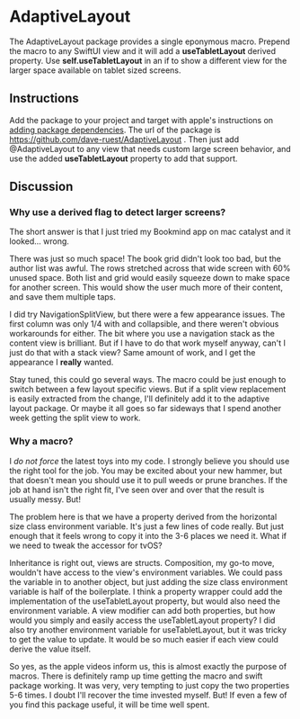 # AdaptiveLayout

The AdaptiveLayout package provides a single eponymous macro. Prepend the macro to any SwiftUI view and it will add a **useTabletLayout** derived property. Use **self.useTabletLayout** in an if to show a different view for the larger space available on tablet sized screens.

## Instructions

Add the package to your project and target with apple's instructions on [adding package dependencies](https://developer.apple.com/documentation/xcode/adding-package-dependencies-to-your-app). The url of the package is https://github.com/dave-ruest/AdaptiveLayout . Then just add @AdaptiveLayout to any view that needs custom large screen behavior, and use the added **useTabletLayout** property to add that support.  

## Discussion

### Why use a derived flag to detect larger screens?

The short answer is that I just tried my Bookmind app on mac catalyst and it looked... wrong. 

There was just so much space! The book grid didn't look too bad, but the author list was awful. The rows stretched across that wide screen with 60% unused space. Both list and grid would easily squeeze down to make space for another screen. This would show the user much more of their content, and save them multiple taps. 

I did try NavigationSplitView, but there were a few appearance issues. The first column was only 1/4 with and collapsible, and there weren't obvious workarounds for either. The bit where you use a navigation stack as the content view is brilliant. But if I have to do that work myself anyway, can't I just do that with a stack view? Same amount of work, and I get the appearance I **really** wanted.

Stay tuned, this could go several ways. The macro could be just enough to switch between a few layout specific views. But if a split view replacement is easily extracted from the change, I'll definitely add it to the adaptive layout package. Or maybe it all goes so far sideways that I spend another week getting the split view to work. 

### Why a macro?

I *do not force* the latest toys into my code. I strongly believe you should use the right tool for the job. You may be excited about your new hammer, but that doesn't mean you should use it to pull weeds or prune branches. If the job at hand isn't the right fit, I've seen over and over that the result is usually messy. But!

The problem here is that we have a property derived from the horizontal size class environment variable. It's just a few lines of code really. But just enough that it feels wrong to copy it into the 3-6 places we need it. What if we need to tweak the accessor for tvOS? 

Inheritance is right out, views are structs. Composition, my go-to move, wouldn't have access to the view's environment variables. We could pass the variable in to another object, but just adding the size class environment variable is half of the boilerplate. I think a property wrapper could add the implementation of the useTabletLayout property, but would also need the environment variable. A view modifier can add both properties, but how would you simply and easily access the useTabletLayout property? I did also try another environment variable for useTabletLayout, but it was tricky to get the value to update. It would be so much easier if each view could derive the value itself.

So yes, as the apple videos inform us, this is almost exactly the purpose of macros. There is definitely ramp up time getting the macro and swift package working. It was very, very tempting to just copy the two properties 5-6 times. I doubt I'll recover the time invested myself. But! If even a few of you find this package useful, it will be time well spent. 
